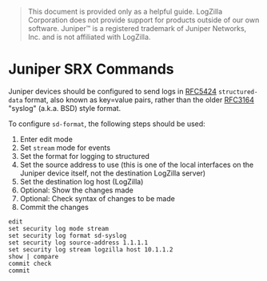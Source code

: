 <!-- @@@title:Juniper SRX Configuration@@@ -->

>This document is provided only as a helpful guide. LogZilla Corporation does not provide support for products outside of our own software. Juniper&trade; is a registered trademark of Juniper Networks, Inc. and is not affiliated with LogZilla.

# Juniper SRX Commands

Juniper devices should be configured to send logs in [RFC5424](https://www.rfc-editor.org/rfc/rfc5424.txt) `structured-data` format, also known as key=value pairs, rather than the older [RFC3164](https://www.rfc-editor.org/rfc/rfc3164.txt) "syslog" (a.k.a. BSD) style format.

To configure `sd-format`, the following steps should be used:

1. Enter edit mode
2. Set `stream` mode for events
3. Set the format for logging to structured
4. Set the source address to use (this is one of the local interfaces on the Juniper device itself, not the destination LogZilla server)
5. Set the destination log host (LogZilla)
6. Optional: Show the changes made
7. Optional: Check syntax of changes to be made
8. Commit the changes

```
edit
set security log mode stream
set security log format sd-syslog 
set security log source-address 1.1.1.1 
set security log stream logzilla host 10.1.1.2 
show | compare 
commit check
commit
```
